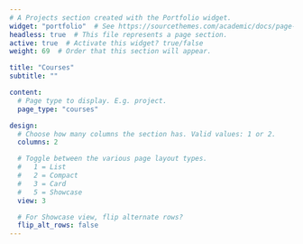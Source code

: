 ```yaml
---
# A Projects section created with the Portfolio widget.
widget: "portfolio"  # See https://sourcethemes.com/academic/docs/page-builder/
headless: true  # This file represents a page section.
active: true  # Activate this widget? true/false
weight: 69  # Order that this section will appear.

title: "Courses"
subtitle: ""

content:
  # Page type to display. E.g. project.
  page_type: "courses"

design:
  # Choose how many columns the section has. Valid values: 1 or 2.
  columns: 2

  # Toggle between the various page layout types.
  #   1 = List
  #   2 = Compact
  #   3 = Card
  #   5 = Showcase
  view: 3

  # For Showcase view, flip alternate rows?
  flip_alt_rows: false
---
```

